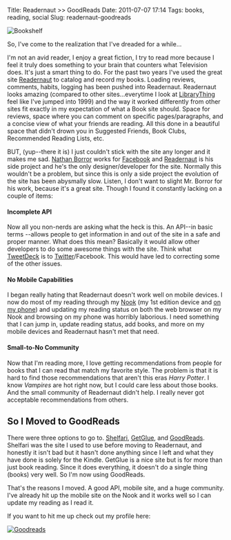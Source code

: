 Title: Readernaut >> GoodReads
Date: 2011-07-07 17:14
Tags: books, reading, social
Slug: readernaut-goodreads

![Bookshelf](http://blog.traeblain.com/wp-content/uploads/classic-bookshelf-e1310073170744.jpg)

So, I've come to the realization that I've dreaded for a while...

I'm not an avid reader, I enjoy a great fiction, I try to read more because I feel it truly does something to your brain that counters what Television does. It's just a smart thing to do. For the past two years I've used the great site [Readernaut](http://readernaut.com/traeblain/) to catalog and record my books. Loading reviews, comments, habits, logging has been pushed into Readernaut. Readernaut looks amazing (compared to other sites...everytime I look at [LibraryThing](http://www.librarything.com/) feel like I've jumped into 1999) and the way it worked differently from other sites fit exactly in my expectation of what a Book site should. Space for reviews, space where you can comment on specific pages/paragraphs, and a concise view of what your friends are reading. All this done in a beautiful space that didn't drown you in Suggested Friends, Book Clubs, Recommended Reading Lists, etc. 

BUT, (yup--there it is) I just couldn't stick with the site any longer and it makes me sad. [Nathan Borror](http://nathanborror.com/) works for [Facebook](http://facebook.com/) and [Readernaut](http://readernaut.com/) is his side project and he's the only designer/developer for the site. Normally this wouldn't be a problem, but since this is only a side project the evolution of the site has been abysmally slow. Listen, I don't want to slight Mr. Borror for his work, because it's a great site. Though I found it constantly lacking on a couple of items: 

#### Incomplete API 

Now all you non-nerds are asking what the heck is this. An API--in basic terms --allows people to get information in and out of the site in a safe and proper manner. What does this mean? Basically it would allow other developers to do some awesome things with the site. Think what [TweetDeck](http://www.tweetdeck.com/) is to [Twitter](http://twitter.com/)/Facebook. This would have led to correcting some of the other issues. 

#### No Mobile Capabilities 

I began really hating that Readernaut doesn't work well on mobile devices. I now do most of my reading through my [Nook](http://www.barnesandnoble.com/nook/index.asp?cm_mmc=Redirect-_-nook.com-_-Storefront-_-nook) (my 1st edition device and [on my phone](http://www.barnesandnoble.com/u/nook-for-android/379002287/?cds2Pid=38497)) and updating my reading status on both the web browser on my Nook and browsing on my phone was horribly laborious. I need something that I can jump in, update reading status, add books, and more on my mobile devices and Readernaut hasn't met that need. 

#### Small-to-No Community 

Now that I'm reading more, I love getting recommendations from people for books that I can read that match my favorite style. The problem is that it is hard to find those recommendations that aren't this eras _Harry Potter_. I know _Vampires_ are hot right now, but I could care less about those books. And the small community of Readernaut didn't help. I really never got acceptable recommendations from others. 

## So I Moved to GoodReads 

There were three options to go to. [Shelfari](http://www.shelfari.com/), [GetGlue](http://www.getglue.com/), and [GoodReads](http://www.goodreads.com/). Shelfari was the site I used to use before moving to Readernaut, and honestly it isn't bad but it hasn't done anything since I left and what they have done is solely for the Kindle. GetGlue is a nice site but is for more than just book reading. Since it does everything, it doesn't do a single thing (books) very well. So I'm now using GoodReads. 

That's the reasons I moved. A good API, mobile site, and a huge community. I've already hit up the mobile site on the Nook and it works well so I can update my reading as I read it. 

If you want to hit me up check out my profile here: 

[![Goodreads](http://www.goodreads.com/assets/press/logo-124ccd11dd525754d738f9529ffed657.png)](http://www.goodreads.com/traeblain/) 



